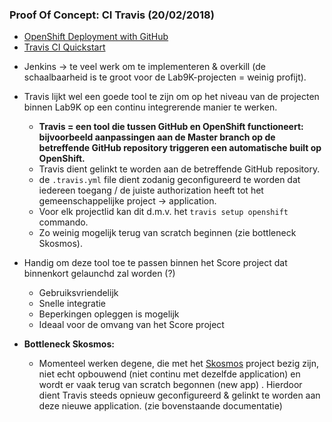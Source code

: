 ### Proof Of Concept: CI Travis (20/02/2018)

- [OpenShift Deployment with GitHub](https://docs.travis-ci.com/user/deployment/openshift/)
- [Travis CI Quickstart](https://hub.openshift.com/quickstarts/26-travis-ci)

* Jenkins -> te veel werk om te implementeren & overkill (de schaalbaarheid is te groot voor de Lab9K-projecten = weinig profijt).
* Travis lijkt wel een goede tool te zijn om op het niveau van de projecten binnen Lab9K op een continu integrerende manier te werken.
    * **Travis = een tool die tussen GitHub en OpenShift functioneert: bijvoorbeeld aanpassingen aan de Master branch op de betreffende GitHub repository triggeren een automatische built op OpenShift.** 
    * Travis dient gelinkt te worden aan de betreffende GitHub repository.
    * de `.travis.yml` file dient zodanig geconfigureerd te worden dat iedereen toegang / de juiste authorization heeft tot het gemeenschappelijke project -> application.
    * Voor elk projectlid kan dit d.m.v. het `travis setup openshift` commando.
    * Zo weinig mogelijk terug van scratch beginnen (zie bottleneck Skosmos).

* Handig om deze tool toe te passen binnen het Score project dat binnenkort gelaunchd zal worden (?)
    * Gebruiksvriendelijk
    * Snelle integratie
    * Beperkingen opleggen is mogelijk
    * Ideaal voor de omvang van het Score project

* **Bottleneck Skosmos:**
    * Momenteel werken degene, die met het [Skosmos](https://github.com/lab9k/Skos) project bezig zijn, niet echt opbouwend (niet continu met dezelfde application) en wordt er vaak terug van scratch begonnen (new app) . Hierdoor dient Travis steeds opnieuw geconfigureerd & gelinkt te worden aan deze nieuwe application. (zie bovenstaande documentatie)
